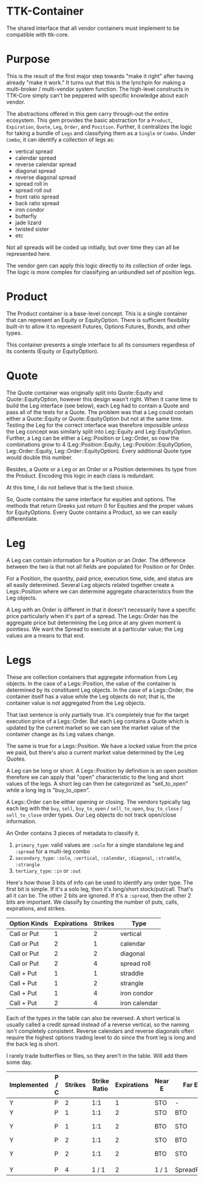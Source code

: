 # TTK-Container

The shared interface that all vendor containers must implement to be compatible with ttk-core.

# Purpose

This is the result of the first major step towards "make it right" after having already "make it work." It turns out that this is the lynchpin for making a multi-broker / multi-vendor system function. The high-level constructs in TTK-Core simply can't be peppered with specific knowledge about each vendor.

The abstractions offered in this gem carry through-out the entire ecosystem. This gem provides the basic abstraction for a `Product`, `Expiration`, `Quote`, `Leg`, `Order`, and `Position`. Further, it centralizes the logic for taking a bundle of `Legs` and classifying them as a `Single` or `Combo`. Under `Combo`, it can identify a collection of legs as:

* vertical spread
* calendar spread
* reverse calendar spread
* diagonal spread
* reverse diagonal spread
* spread roll in
* spread roll out
* front ratio spread
* back ratio spread
* iron condor
* butterfly
* jade lizard
* twisted sister
* etc

Not all spreads will be coded up initially, but over time they can all be represented here.

The vendor gem can apply this logic directly to its collection of order legs. The logic is more complex for classifying an unbundled set of position legs.

# Product

The Product container is a base-level concept. This is a single container that can
represent an Equity or EquityOption. There is sufficient flexibility built-in
to allow it to represent Futures, Options Futures, Bonds, and other types.

This container presents a single interface to all its consumers regardless
of its contents (Equity or EquityOption).

# Quote

The Quote container was originally split into Quote::Equity and Quote::EquityOption,
however this design wasn't right. When it came time to build the Leg 
interface (see below), each Leg had to contain a Quote and pass all of the
tests for a Quote. The problem was that a Leg could contain either a
Quote::Equity or Quote::EquityOption but not at the same time. Testing
the Leg for the correct interface was therefore impossible _unless_ the
Leg concept was similarly split into Leg::Equity and Leg::EquityOption. Further,
a Leg can be either a Leg::Position or Leg::Order, so now the combinations
grow to 4 (Leg::Position::Equity, Leg::Position::EquityOption, 
Leg::Order::Equity, Leg::Order::EquityOption). Every additional Quote type
would double this number.

Besides, a Quote or a Leg or an Order or a Position determines its type from
the Product. Encoding this logic in each class is redundant.

At this time, I do not believe that is the best choice.

So, Quote contains the same interface for equities and options. The methods
that return Greeks just return 0 for Equities and the proper values for
EquityOptions. Every Quote contains a Product, so we can easily differentiate.

# Leg

A Leg can contain information for a Position or an Order. The difference
between the two is that not all fields are populated for Position or for
Order.

For a Position, the quantity, paid price, execution
time, side, and status are all easily determined. Several Leg
objects related together create a Legs::Position where we can determine
aggregate characteristics from the Leg objects.

A Leg with an Order is different in that it doesn't necessarily have 
a specific
price particularly when it's part of a spread. The Legs::Order has the
aggregate price but determining the Leg price at any given moment is
pointless. We want the Spread to execute at a particular value; the Leg
values are a means to that end.

# Legs

These are collection containers that aggregate information from 
Leg objects. In the case of a Legs::Position,
the value of the container is determined by its constituent Leg objects.
In the case of a Legs::Order, the container itself has a value while
the Leg objects do not; that is, the container value is not aggregated
from the Leg objects.

That last sentence is only partially true. It's completely true for the
target execution price of a Legs::Order. But each Leg contains a Quote
which is updated by the current market so we can see the market value
of the container change as its Leg values change.

The same is true for a Legs::Position. We have a locked value from the
price we paid, but there's also a current market value determined by
the Leg Quotes.

A Leg can be long or short. A Legs::Position by definition is an open
position therefore we can apply that "open" characteristic to the
long and short values of the legs. A short leg can then be categorized
as "sell_to_open" while a long leg is "buy_to_open". 

A Legs::Order can be either opening or closing. The vendors typically
tag each leg with the `buy`, `sell`, `buy_to_open` / `sell_to_open`, 
`buy_to_close` / `sell_to_close` order types. Our Leg objects do not
track open/close information.

An Order contains 3 pieces of metadata to classify it.

1. `primary_type`: valid values are `:solo` for a single standalone leg and `:spread` for a multi-leg combo
2. `secondary_type`: `:solo`, `:vertical`, `:calendar`, `:diagonal`, `:straddle`, `:strangle`
3. `tertiary_type`: `:in` or `:out`

Here's how those 3 bits of info can be used to identify any order type.
The first bit is simple. If it's a solo leg, then it's long/short 
stock/put/call. That's all it can be. The other 2 bits are ignored.
If it's a `:spread`, then the other 2 bits are important. We classify
by counting the number of puts, calls, expirations, and strikes. 

| Option Kinds | Expirations | Strikes | Type          |
|--------------|-------------|---------|---------------|
| Call or Put  | 1           | 2       | vertical      |
| Call or Put  | 2           | 1       | calendar      |
| Call or Put  | 2           | 2       | diagonal      |
| Call or Put  | 2           | 4       | spread roll   |
| Call + Put   | 1           | 1       | straddle      |
| Call + Put   | 1           | 2       | strangle      |
| Call + Put   | 1           | 4       | iron condor   |
| Call + Put   | 2           | 4       | iron calendar |

Each of the types in the table can also be reversed. A short vertical
is usually called a credit spread instead of a reverse vertical, so
the naming isn't completely consistent. Reverse calendars and reverse
diagonals often require the highest options trading level to do since
the front leg is long and the back leg is short.

I rarely trade butterflies or flies, so they aren't in the table. Will
add them some day.

| Implemented | P / C | Strikes | Strike Ratio | Expirations | Near E | Far E      | Name             |
|-------------|-------|---------|--------------|-------------|--------|------------|------------------|
| Y           | P     | 2       | 1:1          | 1           | STO    | -          | Vertical         |
| Y           | P     | 1       | 1:1          | 2           | STO    | BTO        | Calendar         |
| Y           | P     | 1       | 1:1          | 2           | BTO    | STO        | Reverse Calendar |
| Y           | P     | 2       | 1:1          | 2           | STO    | BTO        | Diagonal         |
| Y           | P     | 2       | 1:1          | 2           | BTO    | STO        | Reverse Diagonal |
|             |       |         |              |             |        |            |            
| Y           | P     | 4       | 1 / 1        | 2           | 1 / 1  | SpreadRoll |
